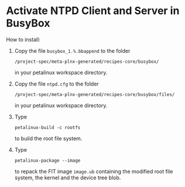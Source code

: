 # Activate NTPD Client and Server in BusyBox

How to install:

1. Copy the file `busybox_1.%.bbappend` to the folder

   ```/project-spec/meta-plnx-generated/recipes-core/busybox/```

   in your petalinux workspace directory.

2. Copy the file `ntpd.cfg` to the folder

   ```/project-spec/meta-plnx-generated/recipes-core/busybox/files/```

   in your petalinux workspace directory.

3. Type

   ```petalinux-build -c rootfs```

   to build the root file system.

4. Type

   ```petalinux-package --image```

   to repack the FIT image `image.ub` containing the modified root file system, the kernel and the device tree blob.

